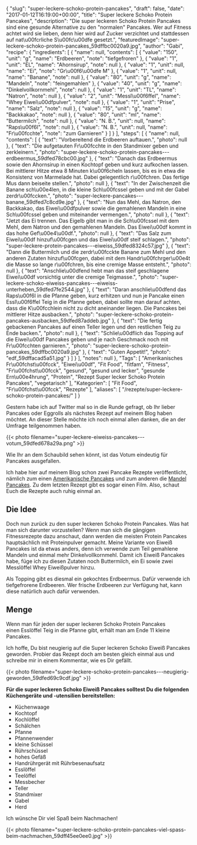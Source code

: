 {
    "slug": "super-leckere-schoko-protein-pancakes",
    "draft": false,
    "date": "2017-01-12T16:19:00+00:00",
    "title": "Super leckere Schoko Protein Pancakes",
    "description": "Die super leckeren Schoko Protein Pancakes sind eine gesunde Alternative zu den \"normalen\" Pancakes. Wer auf Fitness achtet wird sie lieben, denn hier wird auf Zucker verzichtet und stattdessen auf nat\u00fcrliche S\u00fc\u00dfe gesetzt.",
    "featuredImage": "super-leckere-schoko-protein-pancakes_59dffbc0020a9.jpg",
    "author": "Gabi",
    "recipe": {
        "ingredients": [
            {
                "name": null,
                "contents": [
                    {
                        "value": "150",
                        "unit": "g",
                        "name": "Erdbeeren",
                        "note": "tiefgefroren"
                    },
                    {
                        "value": "1",
                        "unit": "EL",
                        "name": "Ahornsirup",
                        "note": null
                    },
                    {
                        "value": "1",
                        "unit": null,
                        "name": "Ei",
                        "note": "Gr\u00f6\u00dfe M"
                    },
                    {
                        "value": "1",
                        "unit": null,
                        "name": "Banane",
                        "note": null
                    },
                    {
                        "value": "80",
                        "unit": "g",
                        "name": "Mandeln",
                        "note": "feingemahlen"
                    },
                    {
                        "value": "40",
                        "unit": "g",
                        "name": "Dinkelvollkornmehl",
                        "note": null
                    },
                    {
                        "value": "1",
                        "unit": "TL",
                        "name": "Natron",
                        "note": null
                    },
                    {
                        "value": "2",
                        "unit": "Messl\u00f6ffel",
                        "name": "Whey Eiwei\u00dfpulver",
                        "note": null
                    },
                    {
                        "value": "1",
                        "unit": "Prise",
                        "name": "Salz",
                        "note": null
                    },
                    {
                        "value": "15",
                        "unit": "g",
                        "name": "Backkakao",
                        "note": null
                    },
                    {
                        "value": "80",
                        "unit": "ml",
                        "name": "Buttermilch",
                        "note": null
                    },
                    {
                        "value": "N. B.",
                        "unit": null,
                        "name": "Raps\u00f6l",
                        "note": null
                    },
                    {
                        "value": "N. B.",
                        "unit": null,
                        "name": "Fr\u00fcchte",
                        "note": "zum Garnieren"
                    }
                ]
            }
        ],
        "steps": [
            {
                "name": null,
                "contents": [
                    {
                        "text": "Vorbereitend die Erdbeeren auftauen.",
                        "photo": null
                    },
                    {
                        "text": "Die aufgetauten Fr\u00fcchte in den Standmixer geben und zerkleinern.",
                        "photo": "super-leckere-schoko-protein-pancakes---erdbeermus_59dfed78cbc00.jpg"
                    },
                    {
                        "text": "Danach das Erdbeermus sowie den Ahornsirup in einen Kochtopf geben und kurz aufkochen lassen. Bei mittlerer Hitze etwa 8 Minuten k\u00f6cheln lassen, bis es in etwa die Konsistenz von Marmelade hat. Dabei gelegentlich r\u00fchren. Das fertige Mus dann beiseite stellen.",
                        "photo": null
                    },
                    {
                        "text": "In der Zwischenzeit die Banane sch\u00e4len, in die kleine Sch\u00fcssel geben und mit der Gabel zerdr\u00fccken.",
                        "photo": "super-leckere-pancakes---banane_59dfed7c8cd9e.jpg"
                    },
                    {
                        "text": "Nun das Mehl, das Natron, den Backkakao, das Eiwei\u00dfpulver sowie die gemahlenen Mandeln in eine Sch\u00fcssel geben und miteinander vermengen.",
                        "photo": null
                    },
                    {
                        "text": "Jetzt das Ei trennen. Das Eigelb gibt man in die Sch\u00fcssel mit dem Mehl, dem Natron und den gemahlenen Mandeln. Das Eiwei\u00df kommt in das hohe Gef\u00e4\u00df.",
                        "photo": null
                    },
                    {
                        "text": "Das Salz zum Eiwei\u00df hinzuf\u00fcgen und das Eiwei\u00df steif schlagen.",
                        "photo": "super-leckere-protein-pancakes---eiweiss_59dfed8324c57.jpg"
                    },
                    {
                        "text": "Dann die Buttermilch und die zerdr\u00fcckte Banane zum Mehl und den anderen Zutaten hinzuf\u00fcgen, dabei mit dem Handr\u00fchrger\u00e4t die Masse so lange r\u00fchren, bis eine cremige Masse entsteht.",
                        "photo": null
                    },
                    {
                        "text": "Anschlie\u00dfend hebt man das steif geschlagene Eiwei\u00df vorsichtig unter die cremige Teigmasse.",
                        "photo": "super-leckere-schoko-eiweiss-pancakes---eiweiss-unterheben_59dfed7fe2544.jpg"
                    },
                    {
                        "text": "Daran anschlie\u00dfend das Raps\u00f6l in die Pfanne geben, kurz erhitzen und nun je Pancake einen Essl\u00f6ffel Teig in die Pfanne geben, dabei sollte man darauf achten, dass die K\u00fcchlein nicht zu dicht aneinander liegen. Die Pancakes bei mittlerer Hitze ausbacken.",
                        "photo": "super-leckere-schoko-protein-pancakes-ausbacken_59dfed87addeb.jpg"
                    },
                    {
                        "text": "Die fertig gebackenen Pancakes auf einen Teller legen und den restlichen Teig zu Ende backen.",
                        "photo": null
                    },
                    {
                        "text": "Schlie\u00dflich das Topping auf die Eiwei\u00df Pancakes geben und je nach Geschmack noch mit Fr\u00fcchten garnieren.",
                        "photo": "super-leckere-schoko-protein-pancakes_59dffbc0020a9.jpg"
                    },
                    {
                        "text": "Guten Appetit!",
                        "photo": "edf_59dffacad5a51.jpg"
                    }
                ]
            }
        ],
        "notes": null
    },
    "Tags": [
        "Amerikanisches Fr\u00fchst\u00fcck",
        "Eiwei\u00df",
        "Fit Food",
        "fitfam",
        "Fitness",
        "Fr\u00fchst\u00fcck",
        "gesund",
        "gesund und lecker",
        "gesunde Ern\u00e4hrung",
        "Protein",
        "Rezept Super lecker Schoko Protein Pancakes",
        "vegetarisch"
    ],
    "Kategorien": [
        "Fit Food",
        "Fr\u00fchst\u00fcck",
        "Rezepte"
    ],
    "aliases": [
        "\/rezepte\/super-leckere-schoko-protein-pancakes\/"
    ]
}

Gestern habe ich auf Twitter mal so in die Runde gefragt, ob Ihr lieber Pancakes oder Eggrolls als nächstes Rezept auf meinem Blog haben möchtet. An dieser Stelle möchte ich noch einmal allen danken, die an der Umfrage teilgenommen haben.

{{< photo filename="super-leckere-eiweiss-pancakes---votum_59dfed678a29a.png" >}}

Wie Ihr an dem Schaubild sehen könnt, ist das Votum eindeutig für Pancakes ausgefallen.

Ich habe hier auf meinem Blog schon zwei Pancake Rezepte veröffentlicht, nämlich zum einen [Amerikanische Pancakes][1] und zum anderen die [Mandel Pancakes][2]. Zu dem letzten Rezept gibt es sogar einen Film. Also, schaut Euch die Rezepte auch ruhig einmal an.

## Die Idee

Doch nun zurück zu den super leckeren Schoko Protein Pancakes. Was hat man sich darunter vorzustellen? Wenn man sich die gängigen Fitnessrezepte dazu anschaut, dann werden die meisten Protein Pancakes hauptsächlich mit Proteinpulver gemacht. Meine Variante von Eiweiß Pancakes ist da etwas anders, denn ich verwende zum Teil gemahlene Mandeln und einmal mehr Dinkelvollkornmehl. Damit ich Eiweiß Pancakes habe, füge ich zu diesen Zutaten noch Buttermilch, ein Ei sowie zwei Messlöffel Whey Eiweißpulver hinzu.

Als Topping gibt es diesmal ein gekochtes Erdbeermus. Dafür verwende ich tiefgefrorene Erdbeeren. Wer frische Erdbeeren zur Verfügung hat, kann diese natürlich auch dafür verwenden.

## Menge

Wenn man für jeden der super leckeren Schoko Protein Pancakes einen Esslöffel Teig in die Pfanne gibt, erhält man am Ende 11 kleine Pancakes.

Ich hoffe, Du bist neugierig auf die Super leckeren Schoko Eiweiß Pancakes geworden. Probier das Rezept doch am besten gleich einmal aus und schreibe mir in einem Kommentar, wie es Dir gefällt.

{{< photo filename="super-leckere-schoko-protein-pancakes---neugierig-geworden_59dfed69c9cdf.jpg" >}}

**Für die super leckeren Schoko Eiweiß Pancakes solltest Du die folgenden Küchengeräte und -utensilien bereitstellen:**

 * Küchenwaage
 * Kochtopf
 * Kochlöffel
 * Schälchen
 * Pfanne
 * Pfannenwender
 * kleine Schüssel
 * Rührschüssel
 * hohes Gefäß
 * Handrührgerät mit Rührbesenaufsatz
 * Esslöffel
 * Teelöffel
 * Messbecher
 * Teller
 * Standmixer
 * Gabel
 * Herd

Ich wünsche Dir viel Spaß beim Nachmachen!

{{< photo filename="super-leckere-schoko-protein-pancakes-viel-spass-beim-nachmachen_59dff45ee0ee0.jpg" >}}

 [1]: https://kochfokus.de/rezepte/rezept-amerikanische-pancakes/
 [2]: https://kochfokus.de/rezepte/mandel-pancakes/